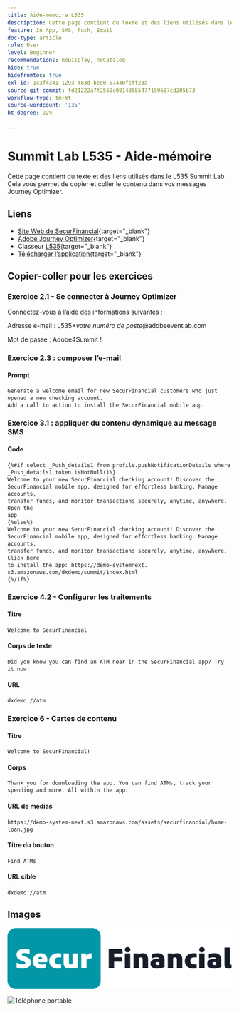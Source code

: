 ```yaml
---
title: Aide-mémoire L535
description: Cette page contient du texte et des liens utilisés dans le L535 Summit Lab.
feature: In App, SMS, Push, Email
doc-type: article
role: User
level: Beginner
recommendations: noDisplay, noCatalog
hide: true
hidefromtoc: true
exl-id: 1c3f4341-1293-463d-bee0-57440fcff23a
source-git-commit: fd21222a7f2560c08140585477199687cd205b73
workflow-type: tm+mt
source-wordcount: '135'
ht-degree: 22%

---
```


# Summit Lab L535 - Aide-mémoire

Cette page contient du texte et des liens utilisés dans le L535 Summit Lab. Cela vous permet de copier et coller le contenu dans vos messages Journey Optimizer.

## Liens

* [Site Web de SecurFinancial](https://dsn.adobe.com/web/hausmann-FTTN?token=eyJhbGciOiJIUzI1NiIsInR5cCI6IkpXVCJ9.eyJpZCI6ImFub255bW91cyIsImVtYWlsIjoiYW5vbnltb3VzQGFkb2JlLmNvbSIsIm5hbWUiOiJBbm9ueW1vdXMiLCJpc1N1cGVyVXNlciI6ZmFsc2UsImlzc3VlciI6ImhhdXNtYW5uIiwicHJvamVjdHMiOnsiaGF1c21hbm4tRlRUTiI6InZpZXcifSwiaWF0IjoxNzQwNzU2NTYxLCJleHAiOjE3NDMzNDg1NjF9.ryOTsqDH9B33436RlIo4AHFxx8aGjNEMqv9FAxLZb9U){target="_blank"}
* [Adobe Journey Optimizer](https://experience.adobe.com/#/@techmarketingdemos/sname:ajo-summit-lab/journey-optimizer/journeys){target="_blank"}
* Classeur [L535](/help/summit-lab-assets/assets/summit_lab_manual_l535-final-v3.pdf){target="_blank"}
* [Télécharger l’application](https://demo-system-next.s3.amazonaws.com/dxdemo/summit/index.html){target="_blank"}

## Copier-coller pour les exercices

### Exercice 2.1 - Se connecter à Journey Optimizer

Connectez-vous à l’aide des informations suivantes :

Adresse e-mail :    L535+*votre numéro de poste*@adobeeventlab.com

Mot de passe :       Adobe4Summit !


### Exercice 2.3 : composer l’e-mail

#### Prompt

```
Generate a welcome email for new SecurFinancial customers who just opened a new checking account. 
Add a call to action to install the SecurFinancial mobile app.
```

### Exercice 3.1 : appliquer du contenu dynamique au message SMS

#### Code

```
{%#if select _Push_details1 from profile.pushNotificationDetails where
_Push_details1.token.isNotNull()%}
Welcome to your new SecurFinancial checking account! Discover the
SecurFinancial mobile app, designed for effortless banking. Manage accounts,
transfer funds, and monitor transactions securely, anytime, anywhere. Open the
app
{%else%}
Welcome to your new SecurFinancial checking account! Discover the
SecurFinancial mobile app, designed for effortless banking. Manage accounts,
transfer funds, and monitor transactions securely, anytime, anywhere. Click here
to install the app: https://demo-systemnext.
s3.amazonaws.com/dxdemo/summit/index.html
{%/if%} 
```

### Exercice 4.2 - Configurer les traitements

#### Titre

```
Welcome to SecurFinancial
```

#### Corps de texte

```
Did you know you can find an ATM near in the SecurFinancial app? Try it now!
```

#### URL

```
dxdemo://atm
```

### Exercice 6 - Cartes de contenu

#### Titre

```
Welcome to SecurFinancial!
```

#### Corps

```
Thank you for downloading the app. You can find ATMs, track your spending and more. All within the app.
```

#### URL de médias

```
https://demo-system-next.s3.amazonaws.com/assets/securfinancial/home-loan.jpg
```

#### Titre du bouton

```
Find ATMs
```

#### URL cible

```
dxdemo://atm
```

## Images

![Logo SecureFinancial](/help/summit-lab-assets/assets/SecureFinancial-logo.png)


![Téléphone portable](/help/summit-lab-assets/assets/online-banking-app-01.png)


